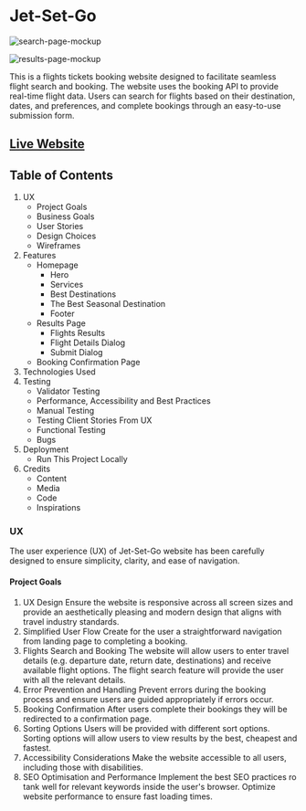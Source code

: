 # Jet-Set-Go

![search-page-mockup](https://github.com/user-attachments/assets/d06d3a2b-1253-4c8b-9b07-6bdd96346746)

![results-page-mockup](https://github.com/user-attachments/assets/24220174-0a1f-4045-ae23-49e2954ca9da)

This is a flights tickets booking website designed to facilitate seamless flight search and booking. The website uses the booking API to provide real-time flight data. Users can search for flights based on their  destination, dates, and preferences, and complete bookings through an easy-to-use submission form.

## [Live Website](https://jet-set-go-florin-miron.netlify.app/)
## Table of Contents
1. UX
    - Project Goals
    - Business Goals
    - User Stories
    - Design Choices
    - Wireframes
2. Features
    - Homepage
      - Hero
      - Services
      - Best Destinations
      - The Best Seasonal Destination
      - Footer
    - Results Page
      - Flights Results
      - Flight Details Dialog
      - Submit Dialog
    - Booking Confirmation Page
3. Technologies Used
4. Testing
    - Validator Testing
    - Performance, Accessibility and Best Practices
    - Manual Testing
    - Testing Client Stories From UX
    - Functional Testing
    - Bugs
5. Deployment
    - Run This Project Locally
6. Credits
    - Content
    - Media
    - Code
    - Inspirations
### UX
The user experience (UX) of Jet-Set-Go website has been carefully designed to ensure simplicity, clarity, and ease of navigation.
#### Project Goals
1. UX Design
   Ensure the website is responsive across all screen sizes and provide an aesthetically pleasing and modern design that aligns with travel industry standards.
2. Simplified User Flow
   Create for the user a straightforward navigation from landing page to completing a booking.
3. Flights Search and Booking
   The website will allow users to enter travel details (e.g. departure date, return date, destinations) and receive available flight options. The flight search feature will provide the user with all the relevant details.
4. Error Prevention and Handling
   Prevent errors during the booking process and ensure users are guided appropriately if errors occur.
5. Booking Confirmation
   After users complete their bookings they will be redirected to a confirmation page.
6. Sorting Options
   Users will be provided with different sort options. Sorting options will allow users to view results by the best, cheapest and fastest.
7. Accessibility Considerations
   Make the website accessible to all users, including those with disabilities.
8. SEO Optimisation and Performance
   Implement the best SEO practices ro tank well for relevant keywords inside the user's browser. Optimize website performance to ensure fast loading times.
   
